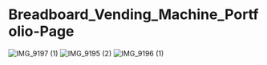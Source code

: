 # Breadboard_Vending_Machine_Portfolio-Page
![IMG_9197 (1)](https://github.com/user-attachments/assets/48de5d75-d827-4b2c-9cbe-3ac57d832745)
![IMG_9195 (2)](https://github.com/user-attachments/assets/4f640724-3aa3-4d79-b542-d66c583accdb)
![IMG_9196 (1)](https://github.com/user-attachments/assets/6fa16c06-12c7-463b-be10-728868a75530)

